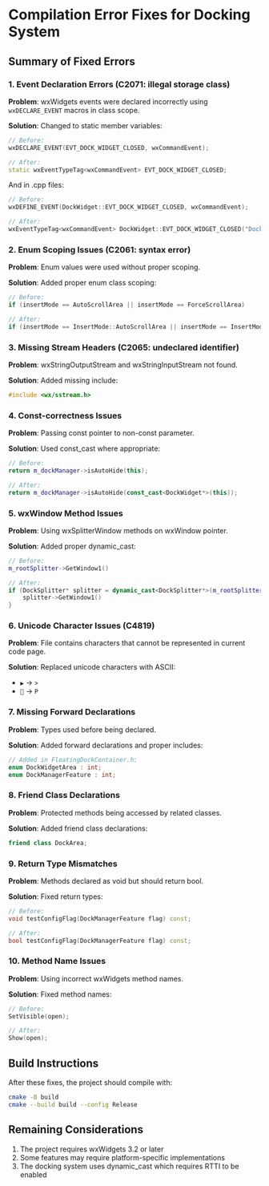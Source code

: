 # Compilation Error Fixes for Docking System

## Summary of Fixed Errors

### 1. Event Declaration Errors (C2071: illegal storage class)

**Problem**: wxWidgets events were declared incorrectly using `wxDECLARE_EVENT` macros in class scope.

**Solution**: Changed to static member variables:
```cpp
// Before:
wxDECLARE_EVENT(EVT_DOCK_WIDGET_CLOSED, wxCommandEvent);

// After:
static wxEventTypeTag<wxCommandEvent> EVT_DOCK_WIDGET_CLOSED;
```

And in .cpp files:
```cpp
// Before:
wxDEFINE_EVENT(DockWidget::EVT_DOCK_WIDGET_CLOSED, wxCommandEvent);

// After:
wxEventTypeTag<wxCommandEvent> DockWidget::EVT_DOCK_WIDGET_CLOSED("DockWidget::EVT_DOCK_WIDGET_CLOSED");
```

### 2. Enum Scoping Issues (C2061: syntax error)

**Problem**: Enum values were used without proper scoping.

**Solution**: Added proper enum class scoping:
```cpp
// Before:
if (insertMode == AutoScrollArea || insertMode == ForceScrollArea)

// After:
if (insertMode == InsertMode::AutoScrollArea || insertMode == InsertMode::ForceScrollArea)
```

### 3. Missing Stream Headers (C2065: undeclared identifier)

**Problem**: wxStringOutputStream and wxStringInputStream not found.

**Solution**: Added missing include:
```cpp
#include <wx/sstream.h>
```

### 4. Const-correctness Issues

**Problem**: Passing const pointer to non-const parameter.

**Solution**: Used const_cast where appropriate:
```cpp
// Before:
return m_dockManager->isAutoHide(this);

// After:
return m_dockManager->isAutoHide(const_cast<DockWidget*>(this));
```

### 5. wxWindow Method Issues

**Problem**: Using wxSplitterWindow methods on wxWindow pointer.

**Solution**: Added proper dynamic_cast:
```cpp
// Before:
m_rootSplitter->GetWindow1()

// After:
if (DockSplitter* splitter = dynamic_cast<DockSplitter*>(m_rootSplitter)) {
    splitter->GetWindow1()
}
```

### 6. Unicode Character Issues (C4819)

**Problem**: File contains characters that cannot be represented in current code page.

**Solution**: Replaced unicode characters with ASCII:
- `▶` → `>`
- `📌` → `P`

### 7. Missing Forward Declarations

**Problem**: Types used before being declared.

**Solution**: Added forward declarations and proper includes:
```cpp
// Added in FloatingDockContainer.h:
enum DockWidgetArea : int;
enum DockManagerFeature : int;
```

### 8. Friend Class Declarations

**Problem**: Protected methods being accessed by related classes.

**Solution**: Added friend class declarations:
```cpp
friend class DockArea;
```

### 9. Return Type Mismatches

**Problem**: Methods declared as void but should return bool.

**Solution**: Fixed return types:
```cpp
// Before:
void testConfigFlag(DockManagerFeature flag) const;

// After:
bool testConfigFlag(DockManagerFeature flag) const;
```

### 10. Method Name Issues

**Problem**: Using incorrect wxWidgets method names.

**Solution**: Fixed method names:
```cpp
// Before:
SetVisible(open);

// After:
Show(open);
```

## Build Instructions

After these fixes, the project should compile with:

```bash
cmake -B build
cmake --build build --config Release
```

## Remaining Considerations

1. The project requires wxWidgets 3.2 or later
2. Some features may require platform-specific implementations
3. The docking system uses dynamic_cast which requires RTTI to be enabled
